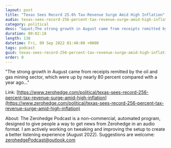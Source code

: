 ```yaml
---
layout: post
title: "Texas Sees Record 25.6% Tax-Revenue Surge Amid High Inflation"
audio: texas-sees-record-256-percent-tax-revenue-surge-amid-high-inflation-0
category: political
desc: "&quot;The strong growth in August came from receipts remitted by the oil and gas mining sector, which were up by nearly 80 percent compared with a year ago...&quot;"
duration: 00:02:18
length: 138
datetime: Fri, 09 Sep 2022 01:40:00 +0000
tags: podcast
guid: texas-sees-record-256-percent-tax-revenue-surge-amid-high-inflation-0
order: 0
---
```

&quot;The strong growth in August came from receipts remitted by the oil and gas mining sector, which were up by nearly 80 percent compared with a year ago...&quot;

Link: [https://www.zerohedge.com/political/texas-sees-record-256-percent-tax-revenue-surge-amid-high-inflation](https://www.zerohedge.com/political/texas-sees-record-256-percent-tax-revenue-surge-amid-high-inflation)

About: The Zerohedge Podcast is a non-commercial, automated program, designed to give people a way to get news from Zerohedge in an audio format.  I am actively working on tweaking and improving the setup to create a better listening experience (August 2022).  Suggestions are welcome: [zerohedgePodcast@outlook.com](mailto:zerohedgePodcast@outlook.com)